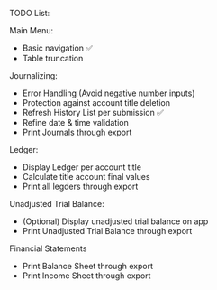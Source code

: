 TODO List:

Main Menu:
  - Basic navigation ✅
  - Table truncation

Journalizing: 
  - Error Handling (Avoid negative number inputs) 
  - Protection against account title deletion 
  - Refresh History List per submission ✅
  - Refine date & time validation 
  - Print Journals through export

Ledger:
  - Display Ledger per account title
  - Calculate title account final values
  - Print all legders through export

Unadjusted Trial Balance:
  - (Optional) Display unadjusted trial balance on app
  - Print Unadjusted Trial Balance through export

Financial Statements
  - Print Balance Sheet through export
  - Print Income Sheet through export
